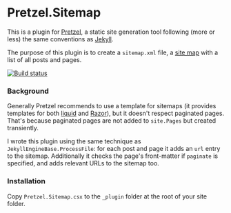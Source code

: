 # Pretzel.Sitemap

This is a plugin for [Pretzel](https://github.com/Code52/pretzel), a static site generation tool following (more or less) the same conventions as [Jekyll](https://github.com/mojombo/jekyll).

The purpose of this plugin is to create a `sitemap.xml` file, a [site map](https://en.wikipedia.org/wiki/Site_map) with a list of all posts and pages.

[![Build status](https://ci.appveyor.com/api/projects/status/0xu2052vehb3ev8x/branch/master?svg=true)](https://ci.appveyor.com/project/thoemmi/pretzel-sitemap/branch/master)

### Background

Generally Pretzel recommends to use a template for sitemaps (it provides templates for both [liquid](https://github.com/Code52/pretzel/blob/master/src/Pretzel.Logic/Resources/Liquid/Sitemap.liquid) and [Razor](https://github.com/Code52/pretzel/blob/master/src/Pretzel.Logic/Resources/Razor/Sitemap.cshtml)), but it doesn't respect paginated pages. That's because paginated pages are not added to `site.Pages` but created transiently.

I wrote this plugin using the same technique as `JekyllEngineBase.ProcessFile`:
for each post and page it adds an `url` entry to the sitemap. Additionally it checks the page's front-matter if `paginate` is specified, and adds relevant URLs to the sitemap too. 

### Installation

Copy `Pretzel.Sitemap.csx` to the `_plugin` folder at the root of your site folder.